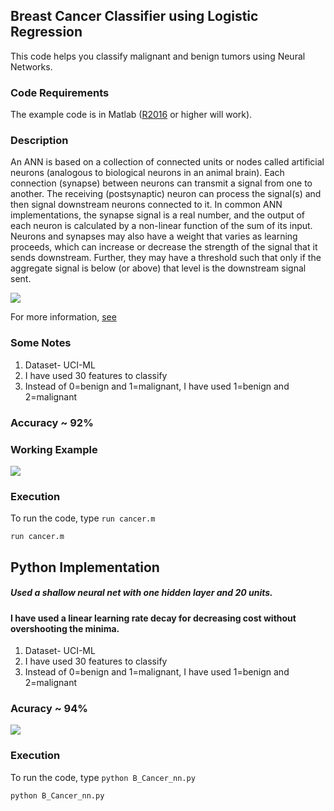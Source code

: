 ## Breast Cancer Classifier using Logistic Regression
This code helps you classify malignant and benign tumors using Neural Networks.

### Code Requirements
The example code is in Matlab ([R2016](https://in.mathworks.com/help/matlab/) or higher will work). 


### Description
An ANN is based on a collection of connected units or nodes called artificial neurons (analogous to biological neurons in an animal brain). Each connection (synapse) between neurons can transmit a signal from one to another. The receiving (postsynaptic) neuron can process the signal(s) and then signal downstream neurons connected to it. In common ANN implementations, the synapse signal is a real number, and the output of each neuron is calculated by a non-linear function of the sum of its input. Neurons and synapses may also have a weight that varies as learning proceeds, which can increase or decrease the strength of the signal that it sends downstream. Further, they may have a threshold such that only if the aggregate signal is below (or above) that level is the downstream signal sent.

<img src="https://github.com/akshaybahadur21/Breast-Cancer-Neural-Networks/blob/master/neural.png">

For more information, [see](https://en.wikipedia.org/wiki/Artificial_neural_network)

### Some Notes
1) Dataset- UCI-ML
2) I have used 30 features to classify
3) Instead of 0=benign and 1=malignant, I have used 1=benign and 2=malignant

### Accuracy ~ 92%

### Working Example
<img src="https://github.com/akshaybahadur21/Breast-Cancer-Neural-Networks/blob/master/cancer_neural.gif">

### Execution
To run the code, type `run cancer.m`

```
run cancer.m
```

## Python  Implementation

##### Used a shallow neural net with one hidden layer and 20 units.

#### I have used a linear learning rate decay for decreasing cost without overshooting the minima.

1) Dataset- UCI-ML
2) I have used 30 features to classify
3) Instead of 0=benign and 1=malignant, I have used 1=benign and 2=malignant

### Acuracy ~ 94%

<img src="https://github.com/akshaybahadur21/Breast-Cancer-Neural-Networks/blob/master/bc_nn.gif">

### Execution
To run the code, type `python B_Cancer_nn.py`

```
python B_Cancer_nn.py
```

